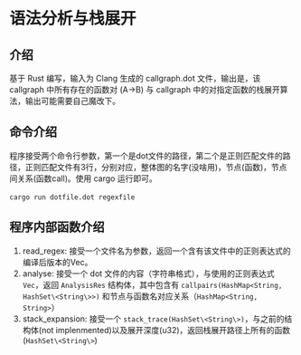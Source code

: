 # 语法分析与栈展开

## 介绍

基于 Rust 编写，输入为 Clang 生成的 callgraph.dot 文件，输出是，该 callgraph 中所有存在的函数对 (A->B) 与 callgraph 中的对指定函数的栈展开算法，输出可能需要自己魔改下。

## 命令介绍

程序接受两个命令行参数，第一个是dot文件的路径，第二个是正则匹配文件的路径，正则匹配文件有3行，分别对应，整体图的名字(没啥用)，节点(函数)，节点间关系(函数call)。使用 cargo 运行即可。

​`cargo run dotfile.dot regexfile`

## 程序内部函数介绍

1. read_regex:  接受一个文件名为参数，返回一个含有该文件中的正则表达式的编译后版本的Vec。
2. analyse:  接受一个 dot 文件的内容（字符串格式），与使用的正则表达式 `Vec`，返回 `AnalysisRes` 结构体，其中包含有 `callpairs(HashMap<String, HashSet\<String\>>)` 和节点与函数名对应关系（`HashMap<String, String>`）
3. stack_expansion:  接受一个 `stack_trace(HashSet\<String\>)`，与之前的结构体(not implenmented)以及展开深度(u32)，返回栈展开路径上所有的函数(`HashSet\<String\>`)

